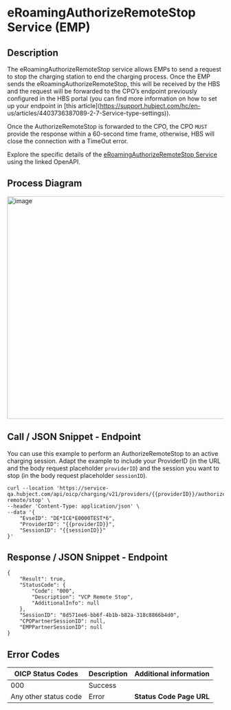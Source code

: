 

# eRoamingAuthorizeRemoteStop Service (EMP)

## Description

The eRoamingAuthorizeRemoteStop service allows EMPs to send a request to stop
the charging station to end the charging process. Once the EMP sends the
eRoamingAuthorizeRemoteStop, this will be received by the HBS and the request
will be forwarded to the CPO’s endpoint previously configured in the HBS
portal (you can find more information on how to set up your endpoint in [this
article](https://support.hubject.com/hc/en-
us/articles/4403736387089-2-7-Service-type-settings)).

Once the AuthorizeRemoteStop is forwarded to the CPO, the CPO `MUST` provide
the response within a 60-second time frame, otherwise, HBS will close the
connection with a TimeOut error.

Explore the specific details of the [eRoamingAuthorizeRemoteStop
Service](https://hubject.github.io/oicp-emp-2.3-api-doc/#tag/eRoamingAuthorization/operation/eRoamingAuthorizeRemoteStop_v2.1)
using the linked OpenAPI.

## Process Diagram
<img width="517" alt="image" src="https://github.com/FirasHubject/OICP23_Integration_Guide/assets/135227574/c27652ba-89b6-4a80-bdf0-ca31f8ff5a59">


## Call / JSON Snippet - Endpoint

You can use this example to perform an AuthorizeRemoteStop to an active
charging session. Adapt the example to include your ProviderID (in the URL and
the body request placeholder `providerID`) and the session you want to stop
(in the body request placeholder `sessionID`).

    
    
    curl --location 'https://service-qa.hubject.com/api/oicp/charging/v21/providers/{{providerID}}/authorize-remote/stop' \
    --header 'Content-Type: application/json' \
    --data '{
        "EvseID": "DE*ICE*E0000TEST*6",
        "ProviderID": "{{providerID}}",
        "SessionID": "{{sessionID}}"
    }' 

## Response / JSON Snippet - Endpoint

    
    
    {
        "Result": true,
        "StatusCode": {
            "Code": "000",
            "Description": "VCP Remote Stop",
            "AdditionalInfo": null
        },
        "SessionID": "8d571ee6-bb6f-4b1b-b82a-318c8866b4d0",
        "CPOPartnerSessionID": null,
        "EMPPartnerSessionID": null
    }

## Error Codes

| OICP Status Codes | Description | Additional information |
| ----------------- | ----------- | ----------------------
| 000               | Success     |                        |
| Any other status code | Error   |  **Status Code Page URL** |

